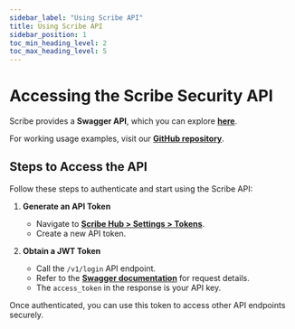 ```yaml
---
sidebar_label: "Using Scribe API"
title: Using Scribe API
sidebar_position: 1
toc_min_heading_level: 2
toc_max_heading_level: 5
---
```


# Accessing the Scribe Security API  

Scribe provides a **Swagger API**, which you can explore **[here](https://api.scribesecurity.com/v1/swaggerui)**.  

For working usage examples, visit our **[GitHub repository](https://github.com/scribe-security/api-examples)**.  

## Steps to Access the API  

Follow these steps to authenticate and start using the Scribe API:  

1. **Generate an API Token**  
   - Navigate to **[Scribe Hub > Settings > Tokens](https://app.scribesecurity.com/settings/tokens)**.  
   - Create a new API token.  

2. **Obtain a JWT Token**  
   - Call the `/v1/login` API endpoint.  
   - Refer to the **[Swagger documentation](https://api.scribesecurity.com/v1/swaggerui#/login)** for request details.  
   - The `access_token` in the response is your API key.  

Once authenticated, you can use this token to access other API endpoints securely.  
